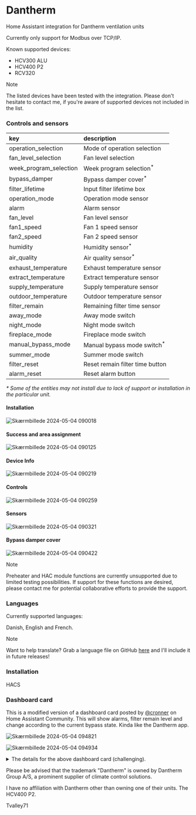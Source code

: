 # Dantherm 
Home Assistant integration for Dantherm ventilation units

Currently only support for Modbus over TCP/IP.

Known supported devices:
* HCV300 ALU
* HCV400 P2
* RCV320

> [!NOTE]
> The listed devices have been tested with the integration. Please don't hesitate to contact me, if you're aware of supported devices not included in the list.

### Controls and sensors

key | description
:--- | :---
operation_selection | Mode of operation selection
fan_level_selection | Fan level selection
week_program_selection | Week program selection<sup>*<sup>
bypass_damper | Bypass damper cover<sup>*<sup>
filter_lifetime | Input filter lifetime box
operation_mode | Operation mode sensor
alarm | Alarm sensor
fan_level | Fan level sensor
fan1_speed | Fan 1 speed sensor
fan2_speed | Fan 2 speed sensor
humidity | Humidity sensor<sup>*<sup>
air_quality | Air quality sensor<sup>*<sup>
exhaust_temperature | Exhaust temperature sensor
extract_temperature | Extract temperature sensor
supply_temperature | Supply temperature sensor
outdoor_temperature | Outdoor temperature sensor
filter_remain | Remaining filter time sensor
away_mode | Away mode switch
night_mode | Night mode switch
fireplace_mode | Fireplace mode switch
manual_bypass_mode | Manual bypass mode switch<sup>*<sup>
summer_mode| Summer mode switch
filter_reset | Reset remain filter time button
alarm_reset | Reset alarm button

_* Some of the entities may not install due to lack of support or installation in the particular unit._

#### Installation
![Skærmbillede 2024-05-04 090018](https://github.com/Tvalley71/dantherm/assets/83084467/164fa28f-2fd6-40dc-99fd-7f94f9cb20a5)

#### Success and area assignment
![Skærmbillede 2024-05-04 090125](https://github.com/Tvalley71/dantherm/assets/83084467/dc00e751-08ce-40ca-b30b-6f60b73e9708)

#### Device Info
![Skærmbillede 2024-05-04 090219](https://github.com/Tvalley71/dantherm/assets/83084467/37ab062e-9239-4efa-b87c-7d823c576a8e)

#### Controls
![Skærmbillede 2024-05-04 090259](https://github.com/Tvalley71/dantherm/assets/83084467/6b9fd2e8-0ab6-48c2-8d2b-293d13f39ea2)

#### Sensors
![Skærmbillede 2024-05-04 090321](https://github.com/Tvalley71/dantherm/assets/83084467/4769978f-6f27-4768-8e58-5eb9c27ad59d)

#### Bypass damper cover
![Skærmbillede 2024-05-04 090422](https://github.com/Tvalley71/dantherm/assets/83084467/701b3ec5-98f8-4a78-bf3c-d06e1b8d7b25)


> [!NOTE]
> Preheater and HAC module functions are currently unsupported due to limited testing possibilities. If support for these functions are desired, please contact me for potential collaborative efforts to provide the support.


### Languages

Currently supported languages:

Danish, English and French.

> [!NOTE]
> Want to help translate? Grab a language file on GitHub [here](./custom_components/dantherm/translations) and I'll include it in future releases! 


### Installation

HACS

### Dashboard card

This is a modified version of a dashboard card posted by [@cronner](https://www.github.com/cronner) on Home Assistant Community. This will show alarms, filter remain level and change according to the current bypass state. Kinda like the Dantherm app.

![Skærmbillede 2024-05-04 094821](https://github.com/Tvalley71/dantherm/assets/83084467/41410cd1-f8ae-4248-8efe-c193a54699ec)

![Skærmbillede 2024-05-04 094934](https://github.com/Tvalley71/dantherm/assets/83084467/9b8b8a14-1382-4a2e-b197-f7c7dfa2442e)

<details>

<summary>The details for the above dashboard card (challenging).</summary>

#### 

I might consider creating a custom card based on this in the future.

To integrate this into your dashboard, begin by downloading and extracting this [zip file](https://github.com/Tvalley71/dantherm/files/15209104/picture-elements-card.zip). Copy the contained files into the "www" folder within your configuration directory.

Next, insert the following code into your dashboard. If your Home Assistant setup uses a language other than English, make sure to modify the entity names in the code accordingly. You also need to create the below helper template sensor.

#### The code
```yaml

type: picture-elements
elements:
  - type: conditional
    conditions:
      - entity: sensor.dantherm_alarm
        state_not: '0'
    elements:
      - type: state-label
        entity: sensor.dantherm_alarm
        style:
          top: 15%
          left: 50%
          width: 100%
          font-weight: bold
          text-align: center
          color: white
          background-color: red
          opacity: 70%
  - type: state-label
    entity: sensor.dantherm_operation_mode
    style:
      top: 45%
      left: 36%
      font-weight: bold
      text-align: center;
      font-size: 100%
  - type: state-label
    entity: sensor.dantherm_humidity
    style:
      top: 29%
      left: 48.5%
      font-size: 125%
  - type: state-label
    entity: sensor.dantherm_fan_level
    style:
      top: 29%
      left: 66.5%
      font-size: 125%
  - type: image
    entity: sensor.dantherm_filter_remain_level
    state_image:
      '0': /local/dantherm3.png
      '1': /local/dantherm4.png
      '2': /local/dantherm5.png
      '3': /local/dantherm6.png
    style:
      left: 0%
      top: 0%
      transform: scale(1,1)
  - type: conditional
    conditions:
      - entity: cover.dantherm_bypass_damper
        state:
          - closed
          - closing
    elements:
      - type: image
        image: /local/dantherm2.png
        style:
          left: 0%
          top: 0%
          transform: scale(1,1)
      - type: state-label
        entity: sensor.dantherm_outdoor_temperature
        style:
          top: 64.5%
          left: 78%
      - type: state-label
        entity: sensor.dantherm_extract_temperature
        style:
          top: 64.5%
          left: 49%
      - type: state-label
        entity: sensor.dantherm_exhaust_temperature
        style:
          top: 81%
          left: 78%
      - type: state-label
        entity: sensor.dantherm_supply_temperature
        style:
          top: 81%
          left: 49%
  - type: conditional
    conditions:
      - entity: cover.dantherm_bypass_damper
        state:
          - open
          - opening
    elements:
      - type: image
        image: /local/dantherm3.png
        style:
          left: 0%
          top: 0%
          transform: scale(1,1)
      - type: state-label
        entity: sensor.dantherm_extract_temperature
        style:
          top: 64.5%
          left: 49%
      - type: state-label
        entity: sensor.dantherm_outdoor_temperature
        style:
          top: 81%
          left: 78%
image: /local/dantherm1.png
```
#### Helper template sensor.
![Skærmbillede 2024-05-04 094747](https://github.com/Tvalley71/dantherm/assets/83084467/f006ff96-9fd3-4b12-9b04-5d972830112c)

</details>

Please be advised that the trademark "Dantherm" is owned by Dantherm Group A/S, a prominent supplier of climate control solutions.

I have no affiliation with Dantherm other than owning one of their units. The HCV400 P2.



Tvalley71


